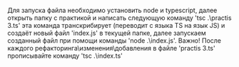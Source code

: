Для запуска файла необходимо установить node и typescript, далее открыть папку с практикой и написать следующую команду 'tsc .\practis 3.ts' эта команда транскрибирует (переводит с языка TS на язык JS) и создаёт новый файл 'index.js' в текущей папке, далее запускаем созданный файл при помощи команды 'node .\index.js'. Важно! После каждого рефакторинга\изменения\добавления в файле 'practis 3.ts' прописывайте команду 'tsc .\index.ts'
